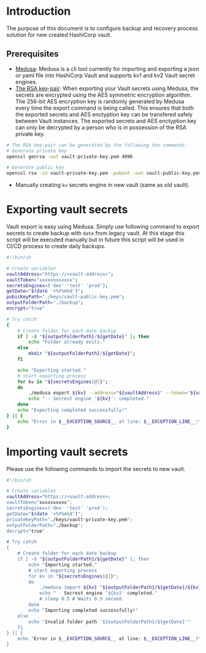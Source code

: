 
# Introduction
The purpose of this document is to configure backup and recovery process solution for new created HashiCorp vault.

## Prerequisites
* [Medusa](https://github.com/jonasvinther/medusa): Medusa is a cli tool currently for importing and exporting a json or yaml file into HashiCorp Vault and supports kv1 and kv2 Vault secret engines.
* [The RSA key-pair](https://en.wikipedia.org/wiki/RSA_(cryptosystem)): When exporting your Vault secrets using Medusa, the secrets are encrypted using the AES symmetric encryption algorithm. The 256-bit AES encryption key is randomly generated by Medusa every time the export command is being called. This ensures that both the exported secrets and AES enctyption key can be transfered safely between Vault instances.
The exported secrets and AES enctyption key can only be decrypted by a person who is in possession of the RSA private key.
```bash
# The RSA key-pair can be generated by the following two commands:
# Generate private key
openssl genrsa -out vault-private-key.pem 4096

# Generate public key
openssl rsa -in vault-private-key.pem -pubout -out vault-public-key.pem
```
* Manually creating `kv` secrets engine in new vault (same as old vault).


# Exporting vault secrets
Vault export is easy using Medusa. Simply use following command to export secrets to create backup with `date` from legacy vault. At this stage this script will be executed manually but in future this script will be used in CI/CD process to create daily backups.
```bash
#!/bin/sh

# Create variables
vaultAddress="https://<vault-address>";
vaultToken="xxxxxxxxxxxx";
secretsEngines=('dev' 'test' 'prod');
getDate="$(date '+%Y%m%d')";
pubicKeyPath="./keys/vault-public-key.pem";
outputFolderPath="./backup";
encrypt="true"

# Try catch
{ 
    # Create folder for each date backup
    if [ -d "${outputFolderPath}/${getDate}" ]; then
        echo "Folder already exits."
    else
        mkdir "${outputFolderPath}/${getDate}";
    fi

    echo "Exporting started."
    # start exporting process
    for kv in "${secretsEngines[@]}";
    do
        ./medusa export ${kv} --address="${vaultAddress}" --token="${vaultToken}" --insecure --encrypt="${encrypt}" --public-key="${pubicKeyPath}" --output="${outputFolderPath}/${getDate}/${kv}.txt"
        echo " - Secrest engine '${kv}': completed."
    done
    echo "Exporting completed successfully!"
} || {
    echo "Error in $__EXCEPTION_SOURCE__ at line: $__EXCEPTION_LINE__!"
}
```

# Importing vault secrets
Please use the following commands to import the secrets to new vault.
```bash
#!/bin/sh

# Create variables
vaultAddress="https://<vault-address>;
vaultToken="xxxxxxxxxx";
secretsEngines=('dev' 'test' 'prod');
getDate="$(date '+%Y%m%d')";
privateKeyPath="./keys/vault-private-key.pem";
outputFolderPath="./backup";
decrypt="true"

# Try catch
{ 
    # Create folder for each date backup
    if [ -d "${outputFolderPath}/${getDate}" ]; then
        echo "Importing started."
        # start exporting process
        for kv in "${secretsEngines[@]}";
        do
            ./medusa import ${kv} "${outputFolderPath}/${getDate}/${kv}.txt" --address="${vaultAddress}" --token="${vaultToken}" --insecure --decrypt="${decrypt}" --private-key="${privateKeyPath}"
            echo " - Secrest engine '${kv}' completed."
            # sleep 0.5 # Waits 0.5 second.
        done
        echo "Importing completed successfully!"
    else
        echo "Invalid folder path '${outputFolderPath}/${getDate}'"
    fi
} || {
    echo "Error in $__EXCEPTION_SOURCE__ at line: $__EXCEPTION_LINE__!"
}

```



